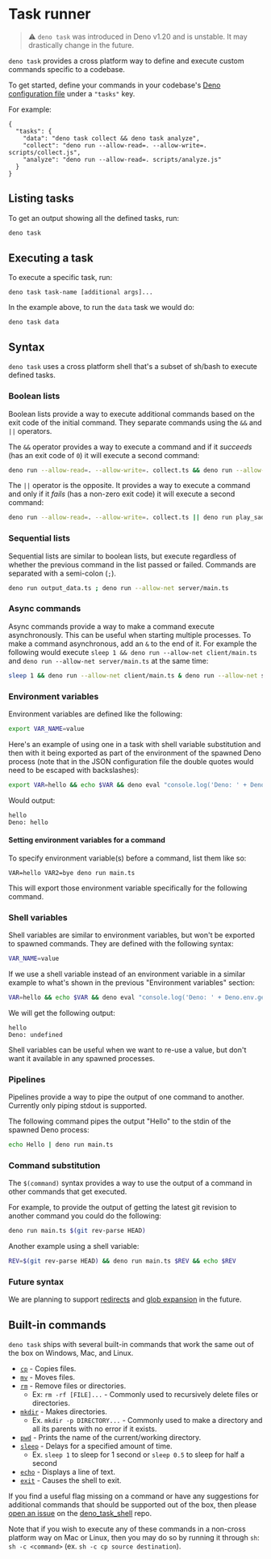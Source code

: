 # Task runner

> ⚠️ `deno task` was introduced in Deno v1.20 and is unstable. It may drastically change in the future.

`deno task` provides a cross platform way to define and execute custom commands specific to a codebase.

To get started, define your commands in your codebase's [Deno configuration file](../getting_started/configuration_file)
under a `"tasks"` key.

For example:

```jsonc
{
  "tasks": {
    "data": "deno task collect && deno task analyze",
    "collect": "deno run --allow-read=. --allow-write=. scripts/collect.js",
    "analyze": "deno run --allow-read=. scripts/analyze.js"
  }
}
```

## Listing tasks

To get an output showing all the defined tasks, run:

```sh
deno task
```

## Executing a task

To execute a specific task, run:

```shell
deno task task-name [additional args]...
```

In the example above, to run the `data` task we would do:

```shell
deno task data
```

## Syntax

`deno task` uses a cross platform shell that's a subset of sh/bash to execute defined tasks.

### Boolean lists

Boolean lists provide a way to execute additional commands based on the exit code of the initial command. They separate
commands using the `&&` and `||` operators.

The `&&` operator provides a way to execute a command and if it _succeeds_ (has an exit code of `0`) it will execute a
second command:

```sh
deno run --allow-read=. --allow-write=. collect.ts && deno run --allow-read=. analyze.ts
```

The `||` operator is the opposite. It provides a way to execute a command and only if it _fails_ (has a non-zero exit
code) it will execute a second command:

```sh
deno run --allow-read=. --allow-write=. collect.ts || deno run play_sad_music.ts
```

### Sequential lists

Sequential lists are similar to boolean lists, but execute regardless of whether the previous command in the list passed
or failed. Commands are separated with a semi-colon (`;`).

```sh
deno run output_data.ts ; deno run --allow-net server/main.ts
```

### Async commands

Async commands provide a way to make a command execute asynchronously. This can be useful when starting multiple
processes. To make a command asynchronous, add an `&` to the end of it. For example the following would execute
`sleep 1 && deno run --allow-net client/main.ts` and `deno run --allow-net server/main.ts` at the same time:

```sh
sleep 1 && deno run --allow-net client/main.ts & deno run --allow-net server/main.ts
```

### Environment variables

Environment variables are defined like the following:

```sh
export VAR_NAME=value
```

Here's an example of using one in a task with shell variable substitution and then with it being exported as part of the
environment of the spawned Deno process (note that in the JSON configuration file the double quotes would need to be
escaped with backslashes):

```sh
export VAR=hello && echo $VAR && deno eval "console.log('Deno: ' + Deno.env.get('VAR'))"
```

Would output:

```
hello
Deno: hello
```

#### Setting environment variables for a command

To specify environment variable(s) before a command, list them like so:

```
VAR=hello VAR2=bye deno run main.ts
```

This will export those environment variable specifically for the following command.

### Shell variables

Shell variables are similar to environment variables, but won't be exported to spawned commands. They are defined with
the following syntax:

```sh
VAR_NAME=value
```

If we use a shell variable instead of an environment variable in a similar example to what's shown in the previous
"Environment variables" section:

```sh
VAR=hello && echo $VAR && deno eval "console.log('Deno: ' + Deno.env.get('VAR'))"
```

We will get the following output:

```
hello
Deno: undefined
```

Shell variables can be useful when we want to re-use a value, but don't want it available in any spawned processes.

### Pipelines

Pipelines provide a way to pipe the output of one command to another. Currently only piping stdout is supported.

The following command pipes the output "Hello" to the stdin of the spawned Deno process:

```sh
echo Hello | deno run main.ts
```

### Command substitution

The `$(command)` syntax provides a way to use the output of a command in other commands that get executed.

For example, to provide the output of getting the latest git revision to another command you could do the following:

```sh
deno run main.ts $(git rev-parse HEAD)
```

Another example using a shell variable:

```sh
REV=$(git rev-parse HEAD) && deno run main.ts $REV && echo $REV
```

### Future syntax

We are planning to support [redirects](https://github.com/denoland/deno_task_shell/issues/5) and
[glob expansion](https://github.com/denoland/deno_task_shell/issues/6) in the future.

## Built-in commands

`deno task` ships with several built-in commands that work the same out of the box on Windows, Mac, and Linux.

- [`cp`](https://man7.org/linux/man-pages/man1/cp.1.html) - Copies files.
- [`mv`](https://man7.org/linux/man-pages/man1/mv.1.html) - Moves files.
- [`rm`](https://man7.org/linux/man-pages/man1/rm.1.html) - Remove files or directories.
  - Ex: `rm -rf [FILE]...` - Commonly used to recursively delete files or directories.
- [`mkdir`](https://man7.org/linux/man-pages/man1/mkdir.1.html) - Makes directories.
  - Ex. `mkdir -p DIRECTORY...` - Commonly used to make a directory and all its parents with no error if it exists.
- [`pwd`](https://man7.org/linux/man-pages/man1/pwd.1.html) - Prints the name of the current/working directory.
- [`sleep`](https://man7.org/linux/man-pages/man1/sleep.1.html) - Delays for a specified amount of time.
  - Ex. `sleep 1` to sleep for 1 second or `sleep 0.5` to sleep for half a second
- [`echo`](https://man7.org/linux/man-pages/man1/echo.1.html) - Displays a line of text.
- [`exit`](https://man7.org/linux/man-pages/man1/exit.1p.html) - Causes the shell to exit.

If you find a useful flag missing on a command or have any suggestions for additional commands that should be supported
out of the box, then please [open an issue](https://github.com/denoland/deno_task_shell/issues) on the
[deno_task_shell](https://github.com/denoland/deno_task_shell/) repo.

Note that if you wish to execute any of these commands in a non-cross platform way on Mac or Linux, then you may do so
by running it through `sh`: `sh -c <command>` (ex. `sh -c cp source destination`).

